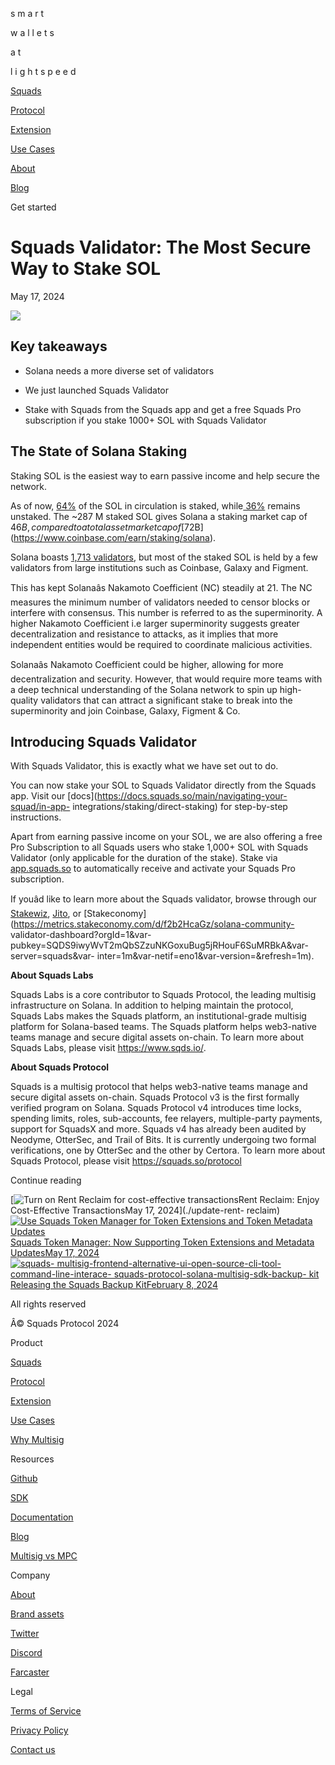 s m a r t

w a l l e t s

a t

l i g h t s p e e d

[Squads](../)

[Protocol](../protocol)

[Extension](../extension)

[Use Cases](../use-cases)

[About](https://www.sqds.io/)

[Blog](../blog)

[](../)

Get started

#  Squads Validator: The Most Secure Way to Stake SOL

May 17, 2024

![](https://framerusercontent.com/images/WOKbvF0y1nHBuYDN78pvmWH8zU.png)

## Key takeaways

  * Solana needs a more diverse set of validators

  * We just launched Squads Validator

  * Stake with Squads from the Squads app and get a free Squads Pro subscription if you stake 1000+ SOL with Squads Validator

## The State of Solana Staking

Staking SOL is the easiest way to earn passive income and help secure the
network.

As of now, [64%](https://www.coinbase.com/earn/staking/solana) of the SOL in
circulation is staked, while[
36%](https://www.coinbase.com/earn/staking/solana) remains unstaked. The ~287
M staked SOL gives Solana a staking market cap of $46B, compared to a total
asset market cap of [$72B](https://www.coinbase.com/earn/staking/solana).

Solana boasts [1,713 validators](https://solanabeach.io/validators), but most
of the staked SOL is held by a few validators from large institutions such as
Coinbase, Galaxy and Figment.

This has kept Solanaâs Nakamoto Coefficient (NC) steadily at 21. The NC
measures the minimum number of validators needed to censor blocks or interfere
with consensus. This number is referred to as the superminority. A higher
Nakamoto Coefficient i.e larger superminority suggests greater
decentralization and resistance to attacks, as it implies that more
independent entities would be required to coordinate malicious activities.

Solanaâs Nakamoto Coefficient could be higher, allowing for more
decentralization and security. However, that would require more teams with a
deep technical understanding of the Solana network to spin up high-quality
validators that can attract a significant stake to break into the
superminority and join Coinbase, Galaxy, Figment & Co.

## **Introducing Squads Validator**

With Squads Validator, this is exactly what we have set out to do.

You can now stake your SOL to Squads Validator directly from the Squads app.
Visit our [docs](https://docs.squads.so/main/navigating-your-squad/in-app-
integrations/staking/direct-staking) for step-by-step instructions.

Apart from earning passive income on your SOL, we are also offering a free Pro
Subscription to all Squads users who stake 1,000+ SOL with Squads Validator
(only applicable for the duration of the stake). Stake via
[app.squads.so](http://app.squads.so/) to automatically receive and activate
your Squads Pro subscription.

If youâd like to learn more about the Squads validator, browse through our
[Stakewiz](https://stakewiz.com/validator/SQDSVTDfE5HqL7D6RjZk1vvZhaheWoskrDdDHCki68w),
[Jito](https://www.jito.network/validator/SQDSVTDfE5HqL7D6RjZk1vvZhaheWoskrDdDHCki68w/),
or [Stakeconomy](https://metrics.stakeconomy.com/d/f2b2HcaGz/solana-community-
validator-dashboard?orgId=1&var-
pubkey=SQDS9iwyWvT2mQbSZzuNKGoxuBug5jRHouF6SuMRBkA&var-server=squads&var-
inter=1m&var-netif=eno1&var-version=&refresh=1m).

  

**About Squads Labs**

Squads Labs is a core contributor to Squads Protocol, the leading multisig
infrastructure on Solana. In addition to helping maintain the protocol, Squads
Labs makes the Squads platform, an institutional-grade multisig platform for
Solana-based teams. The Squads platform helps web3-native teams manage and
secure digital assets on-chain. To learn more about Squads Labs, please visit
<https://www.sqds.io/>.

**About Squads Protocol**

Squads is a multisig protocol that helps web3-native teams manage and secure
digital assets on-chain. Squads Protocol v3 is the first formally verified
program on Solana. Squads Protocol v4 introduces time locks, spending limits,
roles, sub-accounts, fee relayers, multiple-party payments, support for
SquadsX and more. Squads v4 has already been audited by Neodyme, OtterSec, and
Trail of Bits. It is currently undergoing two formal verifications, one by
OtterSec and the other by Certora. To learn more about Squads Protocol, please
visit <https://squads.so/protocol>

Continue reading

[![Turn on Rent Reclaim for cost-effective
transactions](https://framerusercontent.com/images/eOILakO7M19S8jwBSRmPIXJhg.png)Rent
Reclaim: Enjoy Cost-Effective TransactionsMay 17, 2024](./update-rent-
reclaim)[![Use Squads Token Manager for Token Extensions and Token Metadata
Updates](https://framerusercontent.com/images/7HnkhwbJM5yCrT3XKC9bXCdaoM.png)Squads
Token Manager: Now Supporting Token Extensions and Metadata UpdatesMay 17,
2024](./update-token-manager-token-extensions-and-metadata-updates)[![squads-
multisig-frontend-alternative-ui-open-source-cli-tool-command-line-interace-
squads-protocol-solana-multisig-sdk-backup-
kit](https://framerusercontent.com/images/uAfAsDKP5JsZAuoDiRStU955nQ.png)Releasing
the Squads Backup KitFebruary 8, 2024](./squads-backup-kit)

[](../)

All rights reserved

Â© Squads Protocol 2024

Product

[Squads](../)

[Protocol](../protocol)

[Extension](../extension)

[Use Cases](../use-cases)

[Why Multisig](https://squads.so/blog/what-are-multisig-wallets)

Resources

[Github](https://github.com/Squads-Protocol)

[SDK](https://www.npmjs.com/package/@sqds/multisig)

[Documentation](https://docs.squads.so/main/basics/welcome-to-squads)

[Blog](../blog)

[Multisig vs MPC](https://squads.so/blog/mpc-wallets-risks-vs-multisig)

Company

[About](../about)

[Brand assets](../brand-assets)

[Twitter](https://twitter.com/squadsprotocol)

[Discord](https://discord.com/invite/YPXz64TrKs)

[Farcaster](https://warpcast.com/squads)

Legal

[Terms of Service](../legal/terms-of-service)

[Privacy Policy](../legal/privacy-policy)

[Contact us](https://discord.com/invite/YPXz64TrKs)


